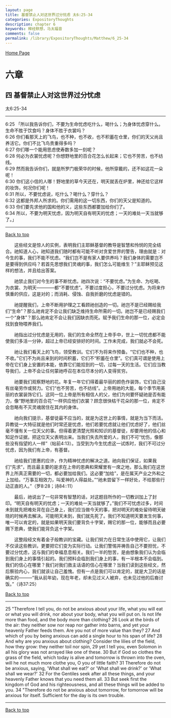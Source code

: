 ```yaml
---
layout: page
title: 基督禁止人对这世界过分忧虑 太6:25-34
categories: ExpositoryThoughts
description: chapter 6
keywords: 释经默想，马太福音
comments: false
permalink: /library/ExpositoryThoughts/Matthew/6_25-34
---
```

[ Home Page ]({{site.baseurl}}/index) <br>

<a name="0"></a>
# 六章 

## 四 基督禁止人对这世界过分忧虑

太6:25-34

***

6:25 「所以我告诉你们，不要为生命忧虑吃什么，喝什么；为身体忧虑穿什么。生命不胜于饮食吗？身体不胜于衣裳吗？<br>
6:26 你们看那天上的飞鸟，也不种，也不收，也不积蓄在仓里，你们的天父尚且养活它。你们不比飞鸟贵重得多吗？<br>
6:27 你们哪一个能用思虑使寿数多加一刻呢？<br>
6:28 何必为衣裳忧虑呢？你想野地里的百合花怎么长起来；它也不劳苦，也不纺线。<br>
6:29 然而我告诉你们，就是所罗门极荣华的时候，他所穿戴的，还不如这花一朵呢！<br>
6:30 你们这小信的人哪！野地里的草今天还在，明天就丢在炉里，神还给它这样的妆饰，何况你们呢！<br>
6:31 所以，不要忧虑说，吃什么？喝什么？穿什么？<br>
6:32 这都是外邦人所求的。你们需用的这一切东西，你们的天父是知道的。<br>
6:33 你们要先求他的国和他的义，这些东西都要加给你们了。<br>
6:34 所以，不要为明天忧虑，因为明天自有明天的忧虑；一天的难处一天当就够了。」<br>

***

[Back to top](#0)

&emsp;&emsp;这些经文是惊人的实例，表明我们主耶稣基督的教导是智慧和怜悯的完全结合。祂知道人心，祂知道我们随时都有可能不听对贪爱世界的警告，理由就是：对今生的事，我们不能不忧虑。“我们岂不是有家人要供养吗？我们身体的需要岂不是要得到供应吗？若首先思想我们灵魂的事，我们怎么可能维生？”主耶稣预见这样的想法，并且给出答案。

&emsp;&emsp;祂禁止我们对今生的事不断忧虑。祂四次说：“不要忧虑。”为生命、为吃喝、为衣裳、为明天————都“不要忧虑”。不要过度担心，不要过分忧虑。为将来作慎重的供应，这是对的；而消耗、侵蚀、自我折磨的忧虑是错的。

&emsp;&emsp;祂提醒我们，上帝不断用护理之工看顾祂创造的一切。祂岂不是已经赐给我们“生命”？那么祂肯定不会让我们缺乏维持生命所需的一切。祂岂不是已经赐我们一个“身体”？那么祂肯定不会让我们因缺衣而死。赋予我们生命的那一位，必定会找到食物喂养我们。

&emsp;&emsp;祂指出过分忧虑是无用的，我们的生命全然在上帝手中，世上一切忧虑都不能使我们多活一分钟，超过上帝已经安排好的时间。工作未完成，我们就必不会死。

&emsp;&emsp;祂让我们看天上的飞鸟，领受教训。它们不为将来作预备。“它们也不种，也不收。”它们不为尚且来到的时间积蓄，它们不“积蓄在仓里”。它们真可谓是使用上帝在它们身上安置的本能，依靠它们能拾到的一切，过每一天的生活。它们应当教导我们，上帝不会让任何蒙祂呼召在本位尽本分的人变得贫穷。

&emsp;&emsp;祂要我们观察野地的花。年复一年它们得着最华丽的颜色作装饰，它们自己没有丝毫劳作或努力。它们“也不劳苦，也不纺线”。上帝用祂的大能，每个季节用美丽的衣裳装饰它们。这同一位上帝是所有相信人的父，他们为何要怀疑祂是否有能力，像“野地里的百合花”一样供应他们衣裳？顾念很快枯干花朵的那一位，肯定不会忽略有不灭灵魂居住在其内的身体。

&emsp;&emsp;祂向我们提示，基督徒最不应当的，就是为这世上的事情，就是为当下而活。异教徒一大特征就是他们时常还是忧虑，他们若要忧虑就让他们忧虑好了，他们丝毫不懂有关一位天父的事。但得着更清楚光照和知识的基督徒，却要用他的信心和知足作证据，把这位天父表明出来。当我们失去所爱的人，我们不可“忧伤，像那些没有指望的人一样”（帖前4:13）。当受到为今生忧虑这一试炼时，我们不可过分忧虑，因为我们有上帝，有基督。

&emsp;&emsp;祂给我们恩惠的应许，作为精神忧虑的解决之道。祂向我们保证，如果我们“先求”，而且最主要的是求在上帝的恩典和荣耀里有一席之地，那么我们在这世界上所真正需要的一切，都必要加给我们。这必要“加给”，是在属天产业之外和之上加给。“万事互相效力，叫爱神的人得益处。”“祂未尝留下一样好处，不给那些行动正直的人。”（罗8:28；诗84::11）

&emsp;&emsp;最后，祂说出了一句非常有智慧的话，对这题目所作的一切教训加上了封印。“明天自有明天的忧虑；一天的难处一天当就够了。”我们不可忧虑过多，时间未到就先把难处背在自己身上，我们应当做今天的事，把对明天的难处留待明天破晓的时候再去解决。可能明天未到，我们就先死了。我们不知道明天要发生何事，唯一可以肯定的，就是如果明天我们要背负十字架，赐它的那一位，能够而且必要赐下恩典，使我们能背负这十字架。

&emsp;&emsp;这整段经文有着金子般教训的宝藏。让我们努力在日常生活中使用它，让我们不仅读这些教训，更要把它们变为实际行动。让我们警惕并祷告自己不要担忧，不要过分忧虑，这与我们的幸福息息相关。我们一半的愁苦，是由想象我们认为会临到我们身上的事情引起的。我们预料会临到我们身上的事，有一半根本不会临到。我们的信心在哪里？我们对我们救主话语的信心在哪里？当我们读到这些经文，然后察验内心，我们就该让自己羞愧。但有一点是我们可以肯定的，就是大卫的话是确实的———“我从前年幼，现在年老，却未见过义人被弃，也未见过他的后裔讨饭。”（诗37:25）

[Back to top](#0)

***

25 "Therefore I tell you, do not be anxious about your life, what you will eat or what you will drink, nor about your body, what you will put on. Is not life more than food, and the body more than clothing? 26 Look at the birds of the air: they neither sow nor reap nor gather into barns, and yet your heavenly Father feeds them. Are you not of more value than they? 27 And which of you by being anxious can add a single hour to his span of life? 28 And why are you anxious about clothing? Consider the lilies of the field, how they grow: they neither toil nor spin, 29 yet I tell you, even Solomon in all his glory was not arrayed like one of these. 30 But if God so clothes the grass of the field, which today is alive and tomorrow is thrown into the oven, will he not much more clothe you, O you of little faith? 31 Therefore do not be anxious, saying, 'What shall we eat?' or 'What shall we drink?' or 'What shall we wear?' 32 For the Gentiles seek after all these things, and your heavenly Father knows that you need them all. 33 But seek first the kingdom of God and his righteousness, and all these things will be added to you. 34 "Therefore do not be anxious about tomorrow, for tomorrow will be anxious for itself. Sufficient for the day is its own trouble.

***

[Back to top](#0)

